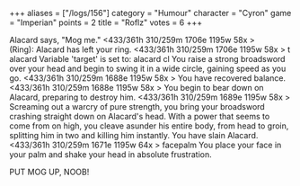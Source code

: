 +++
aliases = ["/logs/156"]
category = "Humour"
character = "Cyron"
game = "Imperian"
points = 2
title = "Roflz"
votes = 6
+++

Alacard says, "Mog me."
<433/361h 310/259m 1706e 1195w 58x <ebpp>>    
(Ring): Alacard has left your ring.
<433/361h 310/259m 1706e 1195w 58x <ebpp>> t alacard
Variable 'target' is set to: alacard
cl
You raise a strong broadsword over your head and begin to swing it in a wide 
circle, gaining speed as you go.
<433/361h 310/259m 1688e 1195w 58x <e-pp>> 
You have recovered balance.
<433/361h 310/259m 1688e 1195w 58x <ebpp>> 
You begin to bear down on Alacard, preparing to destroy him.
<433/361h 310/259m 1689e 1195w 58x <ebpp>> 
Screaming out a warcry of pure strength, you bring your broadsword crashing 
straight down on Alacard's head. With a power that seems to come from on high, 
you cleave asunder his entire body, from head to groin, splitting him in two 
and killing him instantly.
You have slain Alacard.
<433/361h 310/259m 1671e 1195w 64x <ebpp>> facepalm
You place your face in your palm and shake your head in absolute frustration.

PUT MOG UP, NOOB!